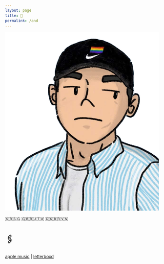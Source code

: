 ```yaml
---
layout: page
title: 🤙
permalink: /and
---
```


![](assets/uploads/profile.png)

🇰🇷🇸🇬
🇬🇧🇷🇺🇹🇼
🇩🇰🇧🇷🇻🇳

# 🖇️

[apple music](https://music.apple.com/profile/getmyitunesback) | [letterboxd](https://letterboxd.com/joxd/)
